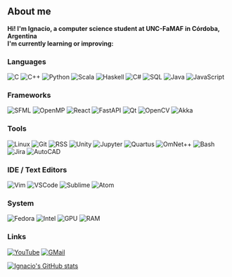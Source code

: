 ## About me
**Hi! I'm Ignacio, a computer science student at UNC-FaMAF in Córdoba, Argentina   
I'm currently learning or improving:**

### Languages
![C](https://img.shields.io/badge/-C-000?&logo=C)
![C++](https://img.shields.io/badge/-C++-000?&logo=c%2b%2b&logoColor=00599C)
![Python](https://img.shields.io/badge/-Python-000?&logo=Python)
![Scala](https://img.shields.io/badge/-Scala-000?&logo=Scala)
![Haskell](https://img.shields.io/badge/-Haskell-000?&logo=Haskell)
![C#](https://img.shields.io/badge/-C%23-000?&logo=Csharp&logoColor=red)
![SQL](https://img.shields.io/badge/-SQL-000?&logo=SQLite)
![Java](https://img.shields.io/badge/-Java-000?&logo=openjdk)
![JavaScript](https://img.shields.io/badge/-JavaScript-000?&logo=javascript)

### Frameworks
![SFML](https://img.shields.io/badge/-SFML-000?&logo=SFML)
![OpenMP](https://img.shields.io/badge/-OpenMP-000?&logo=OpenMP)
![React](https://img.shields.io/badge/-React-000?&logo=React)
![FastAPI](https://img.shields.io/badge/-FastAPI-000?&logo=FastAPI)
![Qt](https://img.shields.io/badge/-Qt-000?&logo=Qt)
![OpenCV](https://img.shields.io/badge/-OpenCV-000?&logo=opencv)
![Akka](https://img.shields.io/badge/-Akka-000?&logo=Scala)

### Tools
![Linux](https://img.shields.io/badge/-Linux-000?&logo=Linux)
![Git](https://img.shields.io/badge/-Git-000?&logo=Git)
![RSS](https://img.shields.io/badge/-RSS-000?&logo=rss)
![Unity](https://img.shields.io/badge/-Unity-000?&logo=unity)
![Jupyter](https://img.shields.io/badge/-Jupyter-000?&logo=jupyter)
![Quartus](https://img.shields.io/badge/-Quartus-000?&logo=Quartus)
![OmNet++](https://img.shields.io/badge/-OmNet++-000?&logo=Omnet)
![Bash](https://img.shields.io/badge/-Bash-000?&logo=gnu-bash)
![Jira](https://img.shields.io/badge/-Jira-000?&logo=jira&logoColor=blue)
![AutoCAD](https://img.shields.io/badge/-AutoCAD-000?logo=autocad&logo=autocad)

### IDE / Text Editors
![Vim](https://img.shields.io/badge/-Vim-000?&logo=Vim&logoColor=green)
![VSCode](https://img.shields.io/badge/-VSCode-000?&logo=visual-studio-code&logoColor=blue)
![Sublime](https://img.shields.io/badge/-Sublime-000?&logo=sublime-text)
![Atom](https://img.shields.io/badge/-Atom-000?&logo=atom&logoColor=blue)

### System
![Fedora](https://img.shields.io/badge/-Fedora-000?&logo=fedora&logoColor=blue)
![Intel](https://img.shields.io/badge/-i9_9900KF-000?&logo=intel&logoColor=blue)
![GPU](https://img.shields.io/badge/-GPU_5700_XT-000?&logo=amd&logoColor=red)
![RAM](https://img.shields.io/badge/RAM%2032%20GB-black)

### Links
[![YouTube](https://img.shields.io/badge/-YouTube_ignabelitzky-000?&logo=youtube&logoColor=red)](https://www.youtube.com/channel/UCMUyiDL-LZ3d0I7uNpT5hAw)
[![GMail](https://img.shields.io/badge/-Send_mail-000?&logo=gmail&logoColor=red)](https://mail.google.com/mail/u/0/?fs=1&to=ignabelitzky@gmail.com&su=SUBJECT&body=BODY&tf=cm)

[![Ignacio's GitHub stats](https://github-readme-stats.vercel.app/api?username=ignabelitzky)](https://github.com/ignabelitzky/github-readme-stats)

<!---
ignabelitzky/ignabelitzky is a ✨ special ✨ repository because its `README.md` (this file) appears on your GitHub profile.
You can click the Preview link to take a look at your changes.
--->

